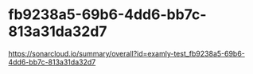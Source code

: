 # fb9238a5-69b6-4dd6-bb7c-813a31da32d7
https://sonarcloud.io/summary/overall?id=examly-test_fb9238a5-69b6-4dd6-bb7c-813a31da32d7
